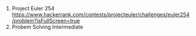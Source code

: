 1. Project Euler 254 https://www.hackerrank.com/contests/projecteuler/challenges/euler254/problem?isFullScreen=true
2. Probem Solving Intermediate